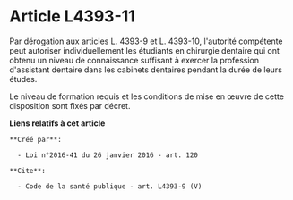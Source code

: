 # Article L4393-11

Par dérogation aux articles L. 4393-9 et L. 4393-10, l'autorité compétente peut autoriser individuellement les étudiants en
chirurgie dentaire qui ont obtenu un niveau de connaissance suffisant à exercer la profession d'assistant dentaire dans les
cabinets dentaires pendant la durée de leurs études. 

Le niveau de formation requis et les conditions de mise en œuvre de cette disposition sont fixés par décret.

**Liens relatifs à cet article**

	**Créé par**:

	  - Loi n°2016-41 du 26 janvier 2016 - art. 120

	**Cite**:

	  - Code de la santé publique - art. L4393-9 (V)
